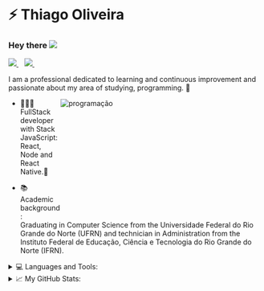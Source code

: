 <!-- ### Hi there 👋 -->

<!--
**ThiagoOliveiraCordeiro/ThiagoOliveiraCordeiro** is a ✨ _special_ ✨ repository because its `README.md` (this file) appears on your GitHub profile.

Here are some ideas to get you started:

- 🔭 I’m currently working on ...
- 🌱 I’m currently learning ...
- 👯 I’m looking to collaborate on ...
- 🤔 I’m looking for help with ...
- 💬 Ask me about ...
- 📫 How to reach me: ...
- 😄 Pronouns: ...
- ⚡ Fun fact: ...
-->
# ⚡ Thiago Oliveira

### Hey there <img src="https://media.giphy.com/media/hvRJCLFzcasrR4ia7z/giphy.gif" width="25px">

<p>
<a href="https://www.linkedin.com/in/thiago-de-oliveira-cordeiro-32562b1b6/">
    <img src="https://img.shields.io/badge/linkedin-%230077B5.svg?&style=for-the-badge&logo=linkedin&logoColor=white" />
</a>&nbsp;&nbsp;
<a href="mailto:thiagoty52@gmail.com">
    <img src="https://img.shields.io/badge/Gmail-D14836?style=for-the-badge&logo=gmail&logoColor=white" />        
</a>&nbsp;&nbsp; 
</p>

<p>

I am a professional dedicated to learning and continuous improvement and passionate about my area of ​​studying, programming. :rocket:

<img styles="margin-top: 1px;margin-bottom: 1px" align="right" alt="programação" src="https://github.com/ThiagoOliveiraCordeiro/ThiagoOliveiraCordeiro/blob/master/code.gif" width="400" height="230" />


- 👨🏽‍💻 FullStack developer with Stack JavaScript: React, Node and React Native.💜

- :books: Academic background: Graduating in Computer Science from the Universidade Federal do Rio Grande do Norte (UFRN) and technician in Administration from the Instituto Federal de Educação, Ciência e Tecnologia do Rio Grande do Norte (IFRN). 

</p>

<p>

<details>
    <summary> 💻 Languages and Tools: </summary>  
    <code> <img alt="icone do html5" height="30" width="30" src="https://raw.githubusercontent.com/devicons/devicon/master/icons/html5/html5-original.svg"></code>
    <code> <img alt="icone do css3" height="30" width="30" src="https://raw.githubusercontent.com/devicons/devicon/master/icons/css3/css3-original.svg"></code>
    <code><img alt="icone do JavaScript" height="30" width="30" src="https://raw.githubusercontent.com/devicons/devicon/master/icons/javascript/javascript-original.svg"></code>
    <code><img alt="icone do BootStrap" height="30" width="30" src="https://raw.githubusercontent.com/devicons/devicon/master/icons/bootstrap/bootstrap-plain.svg"></code>
    <code><img alt="icone do TypeScript" height="30" width="30" src="https://raw.githubusercontent.com/devicons/devicon/master/icons/typescript/typescript-original.svg"></code>
    <code><img alt="icone do BabelJS" height="30" width="30" src="https://raw.githubusercontent.com/devicons/devicon/master/icons/babel/babel-original.svg"></code>
    <code><img alt="icone do Webpack" height="30" width="30" src="https://raw.githubusercontent.com/devicons/devicon/master/icons/webpack/webpack-original.svg"></code>
    <code><img alt="icone do ReactJS" height="30" width="30" src="https://raw.githubusercontent.com/devicons/devicon/master/icons/react/react-original.svg"></code>
    <code><img alt="icone do NextJS" height="30" width="30" src="https://raw.githubusercontent.com/devicons/devicon/master/icons/nextjs/nextjs-original.svg"></code>
    <code><img alt="icone do ExpressJS" height="30" width="30" src="https://raw.githubusercontent.com/devicons/devicon/master/icons/express/express-original.svg"></code>
    <code><img alt="icone do Python" height="30" width="30" src="https://raw.githubusercontent.com/devicons/devicon/master/icons/python/python-original.svg"></code>
    <code><img alt="icone do Django" height="30" width="30" src="https://raw.githubusercontent.com/devicons/devicon/master/icons/django/django-original.svg"></code>
    <code><img alt="icone do MySql" height="30" width="30" src="https://raw.githubusercontent.com/devicons/devicon/master/icons/mysql/mysql-original.svg"></code>
    <code><img alt="icone do C" height="30" width="30" src="https://raw.githubusercontent.com/devicons/devicon/master/icons/c/c-original.svg"></code>
    <code><img alt="icone do CPP" height="30" width="30" src="https://raw.githubusercontent.com/devicons/devicon/master/icons/cplusplus/cplusplus-original.svg"></code>
    <code><img alt="icone do Linux" height="30" width="30" src="https://raw.githubusercontent.com/devicons/devicon/master/icons/linux/linux-original.svg"></code>
</details>

<details>
<summary> 📈 My GitHub Stats: </summary>
<img align="left" src="https://github-readme-stats.vercel.app/api/top-langs/?username=ThiagoOliveiraCordeiro&&theme=react&layout=compact&langs_count=10"/>
<img src="https://github-readme-stats.vercel.app/api?username=ThiagoOliveiraCordeiro&show_icons=true&theme=react" alt="ThiagoOliveiraCordeiro" />
</details>
<!-- <p style="align=center;"> -->
<!-- Change the `github-readme-stats.anuraghazra1.vercel.app` to `github-readme-stats.vercel.app`  -->
<!-- </p> -->
<!-- &theme=material-palenight -->
<!-- &theme=gotham -->
